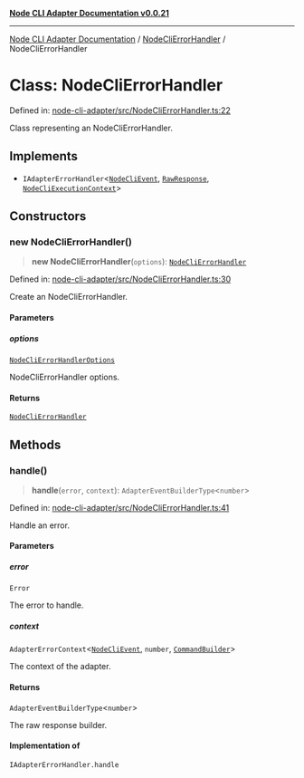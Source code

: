[**Node CLI Adapter Documentation v0.0.21**](../../README.md)

***

[Node CLI Adapter Documentation](../../modules.md) / [NodeCliErrorHandler](../README.md) / NodeCliErrorHandler

# Class: NodeCliErrorHandler

Defined in: [node-cli-adapter/src/NodeCliErrorHandler.ts:22](https://github.com/stonemjs/node-cli-adapter/blob/3323167ff73e7c9f811f72d8b7db77f6e1756f38/src/NodeCliErrorHandler.ts#L22)

Class representing an NodeCliErrorHandler.

## Implements

- `IAdapterErrorHandler`\<[`NodeCliEvent`](../../declarations/interfaces/NodeCliEvent.md), [`RawResponse`](../../declarations/type-aliases/RawResponse.md), [`NodeCliExecutionContext`](../../declarations/type-aliases/NodeCliExecutionContext.md)\>

## Constructors

### new NodeCliErrorHandler()

> **new NodeCliErrorHandler**(`options`): [`NodeCliErrorHandler`](NodeCliErrorHandler.md)

Defined in: [node-cli-adapter/src/NodeCliErrorHandler.ts:30](https://github.com/stonemjs/node-cli-adapter/blob/3323167ff73e7c9f811f72d8b7db77f6e1756f38/src/NodeCliErrorHandler.ts#L30)

Create an NodeCliErrorHandler.

#### Parameters

##### options

[`NodeCliErrorHandlerOptions`](../interfaces/NodeCliErrorHandlerOptions.md)

NodeCliErrorHandler options.

#### Returns

[`NodeCliErrorHandler`](NodeCliErrorHandler.md)

## Methods

### handle()

> **handle**(`error`, `context`): `AdapterEventBuilderType`\<`number`\>

Defined in: [node-cli-adapter/src/NodeCliErrorHandler.ts:41](https://github.com/stonemjs/node-cli-adapter/blob/3323167ff73e7c9f811f72d8b7db77f6e1756f38/src/NodeCliErrorHandler.ts#L41)

Handle an error.

#### Parameters

##### error

`Error`

The error to handle.

##### context

`AdapterErrorContext`\<[`NodeCliEvent`](../../declarations/interfaces/NodeCliEvent.md), `number`, [`CommandBuilder`](../../declarations/type-aliases/CommandBuilder.md)\>

The context of the adapter.

#### Returns

`AdapterEventBuilderType`\<`number`\>

The raw response builder.

#### Implementation of

`IAdapterErrorHandler.handle`
